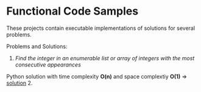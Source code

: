 # Functional Code Samples

These projects contain executable implementations of solutions for several problems.

Problems and Solutions:

1. *Find the integer in an enumerable list or array of integers with the most consecutive appearances* 

Python solution with time complexity **O(n)** and space complextiy **O(1)** => [solution](/functional/cs_problems/python/most_consecutive_item)
2. 
